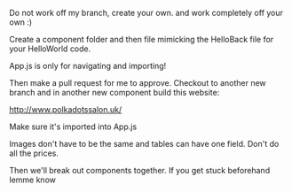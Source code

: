 Do not work off my branch, create your own. and work completely off your own :)

Create a component folder and then file mimicking the HelloBack file for your HelloWorld code.

App.js is only for navigating and importing!

Then make a pull request for me to approve. Checkout to another new branch and in another new component build this website:

http://www.polkadotssalon.uk/ 

Make sure it's imported into App.js

Images don't have to be the same and tables can have one field. Don't do all the prices.

Then we'll break out components together. If you get stuck beforehand lemme know
